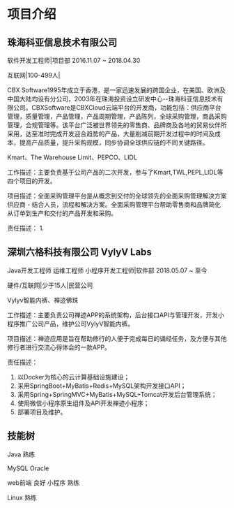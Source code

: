 # 项目介绍

## 珠海科亚信息技术有限公司
软件开发工程师|项目部 2016.11.07 ~ 2018.04.30

互联网|100-499人|

CBX Software1995年成立于香港，是一家迅速发展的跨国企业，在美国、欧洲及中国大陆均设有分公司，2003年在珠海投资设立研发中心--珠海科亚信息技术有限公司。CBXSoftware是CBXCloud云端平台的开发商，功能包括：供应商平台管理，质量管理，产品管理，产品周期管理，产品陈列，全球采购管理，商品采购管理，合规管理等。该平台广泛被世界领先的零售商、品牌商及各地的贸易伙伴所采用，达至准时完成开发迎合趋势的产品，大量削减前期开发过程中的时间及成本，提高产品质量，提升采购规模，同步协调全球供应链的不同关键路径。

Kmart、The Warehouse Limit、PEPCO、LIDL

工作描述：主要负责基于公司产品的二次开发，参与了Kmart,TWL,PEPL,LIDL等四个项目的开发。

项目描述：全面采购管理平台是从概念到交付的全球领先的全面采购管理解决方案供应商 - 结合人员，流程和解决方案。全面采购管理平台帮助零售商和品牌简化从订单到生产和交付的产品开发和采购。

责任描述：
  1. 

## 深圳六格科技有限公司 VylyV Labs
Java开发工程师 运维工程师 小程序开发工程师|软件部 2018.05.07 ~ 至今

硬件/互联网|少于15人|民营公司

Vylyv智能内裤、禅迹佛珠

工作描述：主要负责公司禅迹APP的系统架构，后台接口API与管理开发，开发小程序推广公司产品，维护公司VylyV智能内裤。

项目描述：禅迹应用是旨在帮助修行的人便于完成每日的诵经任务，及方便与其他修行者进行交流心得体会的一款APP。

责任描述：
  1. 以Docker为核心的云计算基础设施建设；
  2. 采用SpringBoot+MyBatis+Redis+MySQL架构开发接口API；
  3. 采用Spring+SpringMVC+MyBatis+MySQL+Tomcat开发后台管理系统；
  4. 使用微信小程序原生组件及API开发禅迹小程序；
  5. 部署项目及维护。

## 技能树
Java 熟练

MySQL
Oracle

web前端 良好
小程序  熟练

Linux 熟练
